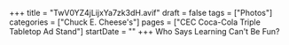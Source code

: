 +++
title = "TwV0YZ4jLijxYa7zk3dH.avif"
draft = false
tags = ["Photos"]
categories = ["Chuck E. Cheese's"]
pages = ["CEC Coca-Cola Triple Tabletop Ad Stand"]
startDate = ""
+++
Who Says Learning Can't Be Fun?
